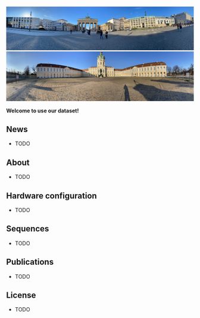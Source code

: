 ![imagen](images/brandenburg_gate_pano_RGB.jpg)
![imagen](images/charlottenburg_palace_pano_RGB.jpg)

<b>Welcome to use our dataset!</b>  

## News

- TODO

## About

- TODO

## Hardware configuration

 - TODO

## Sequences

- TODO

## Publications

- TODO


## License

 - TODO
